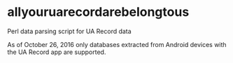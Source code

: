 # allyouruarecordarebelongtous
Perl data parsing script for UA Record data

As of October 26, 2016 only databases extracted from Android devices with the UA Record app are supported.

